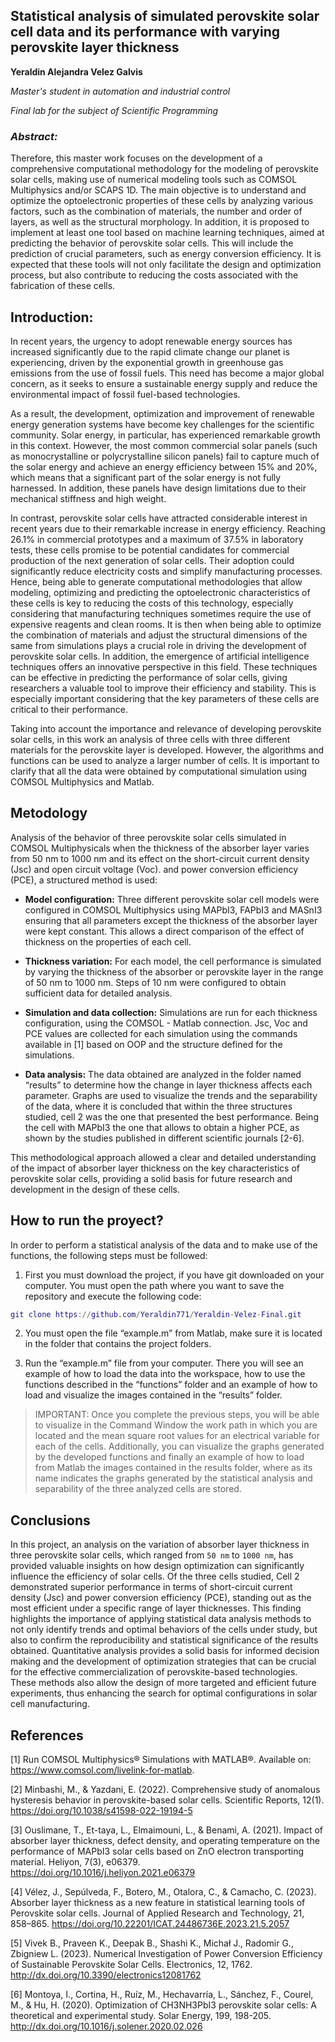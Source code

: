 ## Statistical analysis of simulated perovskite solar cell data and its performance with varying perovskite layer thickness
**Yeraldin Alejandra Velez Galvis**

*Master's student in automation and industrial control*

*Final lab for the subject of Scientific Programming*


### *Abstract:*

Therefore, this master work focuses on the development of a comprehensive computational methodology for the modeling of perovskite solar cells, making use of numerical modeling tools such as COMSOL Multiphysics and/or SCAPS 1D. The main objective is to understand and optimize the optoelectronic properties of these cells by analyzing various factors, such as the combination of materials, the number and order of layers, as well as the structural morphology. In addition, it is proposed to implement at least one tool based on machine learning techniques, aimed at predicting the behavior of perovskite solar cells. This will include the prediction of crucial parameters, such as energy conversion efficiency. It is expected that these tools will not only facilitate the design and optimization process, but also contribute to reducing the costs associated with the fabrication of these cells.


## Introduction:

In recent years, the urgency to adopt renewable energy sources has increased significantly due to the rapid climate change our planet is experiencing, driven by the exponential growth in greenhouse gas emissions from the use of fossil fuels. This need has become a major global concern, as it seeks to ensure a sustainable energy supply and reduce the environmental impact of fossil fuel-based technologies.

As a result, the development, optimization and improvement of renewable energy generation systems have become key challenges for the scientific community. Solar energy, in particular, has experienced remarkable growth in this context. However, the most common commercial solar panels (such as monocrystalline or polycrystalline silicon panels) fail to capture much of the solar energy and achieve an energy efficiency between 15% and 20%, which means that a significant part of the solar energy is not fully harnessed. In addition, these panels have design limitations due to their mechanical stiffness and high weight. 
 
In contrast, perovskite solar cells have attracted considerable interest in recent years due to their remarkable increase in energy efficiency. Reaching 26.1% in commercial prototypes and a maximum of 37.5% in laboratory tests, these cells promise to be potential candidates for commercial production of the next generation of solar cells. Their adoption could significantly reduce electricity costs and simplify manufacturing processes. Hence, being able to generate computational methodologies that allow modeling, optimizing and predicting the optoelectronic characteristics of these cells is key to reducing the costs of this technology, especially considering that manufacturing techniques sometimes require the use of expensive reagents and clean rooms. It is then when being able to optimize the combination of materials and adjust the structural dimensions of the same from simulations plays a crucial role in driving the development of perovskite solar cells. In addition, the emergence of artificial intelligence techniques offers an innovative perspective in this field. These techniques can be effective in predicting the performance of solar cells, giving researchers a valuable tool to improve their efficiency and stability. This is especially important considering that the key parameters of these cells are critical to their performance. 

Taking into account the importance and relevance of developing perovskite solar cells, in this work an analysis of three cells with three different materials for the perovskite layer is developed. However, the algorithms and functions can be used to analyze a larger number of cells. It is important to clarify that all the data were obtained by computational simulation using COMSOL Multiphysics and Matlab.


## Metodology

Analysis of the behavior of three perovskite solar cells simulated in COMSOL Multiphysicals when the thickness of the absorber layer varies from 50 nm to 1000 nm and its effect on the short-circuit current density (Jsc) and open circuit voltage (Voc). and power conversion efficiency (PCE), a structured method is used:

- **Model configuration:** Three different perovskite solar cell models were configured in COMSOL Multiphysics using MAPbI3, FAPbI3 and MASnI3 ensuring that all parameters except the thickness of the absorber layer were kept constant.
This allows a direct comparison of the effect of thickness on the properties of each cell.

- **Thickness variation:** For each model, the cell performance is simulated by varying the thickness of the absorber or perovskite layer in the range of 50 nm to 1000 nm. Steps of 10 nm were configured to obtain sufficient data for detailed analysis.

- **Simulation and data collection:** Simulations are run for each thickness configuration, using the COMSOL - Matlab connection. Jsc, Voc and PCE values are collected for each simulation using the commands available in [1] based on OOP and the structure defined for the simulations.

- **Data analysis:** The data obtained are analyzed in the folder named “results” to determine how the change in layer thickness affects each parameter. Graphs are used to visualize the trends and the separability of the data, where it is concluded that within the three structures studied, cell 2 was the one that presented the best performance. Being the cell with MAPbI3 the one that allows to obtain a higher PCE, as shown by the studies published in different scientific journals [2-6].

This methodological approach allowed a clear and detailed understanding of the impact of absorber layer thickness on the key characteristics of perovskite solar cells, providing a solid basis for future research and development in the design of these cells. 

## How to run the proyect?

In order to perform a statistical analysis of the data and to make use of the functions, the following steps must be followed:

1. First you must download the project, if you have git downloaded on your computer. You must open the path where you want to save the repository and execute the following code:

```matlab
git clone https://github.com/Yeraldin771/Yeraldin-Velez-Final.git
```

2. You must open the file “example.m” from Matlab, make sure it is located in the folder that contains the project folders.

3. Run the “example.m” file from your computer. There you will see an example of how to load the data into the workspace, how to use the functions described in the “functions” folder and an example of how to load and visualize the images contained in the “results” folder.

> IMPORTANT: Once you complete the previous steps, you will be able to visualize in the Command Window the work path in which you are located and the mean square root values for an electrical variable for each of the cells. Additionally, you can visualize the graphs generated by the developed functions and finally an example of how to load from Matlab the images contained in the results folder, where as its name indicates the graphs generated by the statistical analysis and separability of the three analyzed cells are stored.


## Conclusions

In this project, an analysis on the variation of absorber layer thickness in three perovskite solar cells, which ranged from `50 nm` to `1000 nm`, has provided valuable insights on how design optimization can significantly influence the efficiency of solar cells. Of the three cells studied, Cell 2 demonstrated superior performance in terms of short-circuit current density (Jsc) and power conversion efficiency (PCE), standing out as the most efficient under a specific range of layer thicknesses. This finding highlights the importance of applying statistical data analysis methods to not only identify trends and optimal behaviors of the cells under study, but also to confirm the reproducibility and statistical significance of the results obtained. Quantitative analysis provides a solid basis for informed decision making and the development of optimization strategies that can be crucial for the effective commercialization of perovskite-based technologies. These methods also allow the design of more targeted and efficient future experiments, thus enhancing the search for optimal configurations in solar cell manufacturing.


## References

[1] Run COMSOL Multiphysics® Simulations with MATLAB®. Available on: https://www.comsol.com/livelink-for-matlab.

[2] Minbashi, M., & Yazdani, E. (2022). Comprehensive study of anomalous hysteresis behavior in perovskite-based solar cells. Scientific Reports, 12(1). https://doi.org/10.1038/s41598-022-19194-5

[3] Ouslimane, T., Et-taya, L., Elmaimouni, L., & Benami, A. (2021). Impact of absorber layer thickness, defect density, and operating temperature on the performance of MAPbI3 solar cells based on ZnO electron transporting material. Heliyon, 7(3), e06379. https://doi.org/10.1016/j.heliyon.2021.e06379

[4] Vélez, J., Sepúlveda, F., Botero, M., Otalora, C., & Camacho, C. (2023). Absorber layer thickness as a new feature in statistical learning tools of Perovskite solar cells. Journal of Applied Research and Technology, 21, 858–865. https://doi.org/10.22201/ICAT.24486736E.2023.21.5.2057

[5] Vivek B., Praveen K., Deepak B., Shashi K., Michał J., Radomir G., Zbigniew L. (2023). Numerical Investigation of Power Conversion Efficiency of Sustainable Perovskite Solar Cells. Electronics, 12, 1762. http://dx.doi.org/10.3390/electronics12081762

[6] Montoya, I., Cortina, H., Ruíz, M., Hechavarría, L., Sánchez, F., Courel, M., & Hu, H. (2020). Optimization of CH3NH3PbI3 perovskite solar cells: A theoretical and experimental study. Solar Energy, 199, 198-205.
http://dx.doi.org/10.1016/j.solener.2020.02.026
